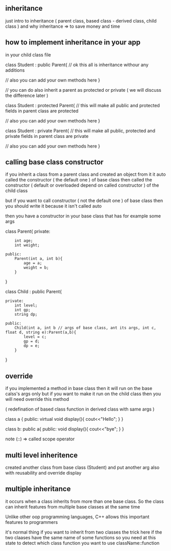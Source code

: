 ## inheritance

just intro to inheritance ( parent class, based class - derived class, child class )
and why inheritance => to save money and time

## how to implement inheritance in your app

in your child class file

class Student : public Parent{
// ok this all is inheritance withour any additions

// also you can add your own methods here
}

// you can do also inherit a parent as protected or private ( we will discuss the difference later )

class Student : protected Parent{
// this will make all public and protected fields in parent class are protected

// also you can add your own methods here
}

class Student : private Parent{
// this will make all public, protected and private fields in parent class are private

// also you can add your own methods here
}

## calling base class constructor

if you inherit a class from a parent class and created an object from it
it auto called the constructor ( the default one ) of base class then called the constructor ( default or overloaded depend on called constructor ) of the child class

but if you want to call constructor ( not the default one ) of base class then you should write it because it isn't called auto

then you have a constructor in your base class that has for example some args

class Parent{
    private:

        int age;
        int weight;

    public:
        Parent(int a, int b){
            age = a;
            weight = b;
        }

}

class Child : public Parent{

    private:
        int level;
        int gp;
        string dp;

    public:
        Child(int a, int b // args of base class, ant its args, int c, float d, string e):Parent(a,b){
            level = c;
            gp = d;
            dp = e;
        }

}


## override

if you implemented a method in base class then it will run on the base calss's args only
but if you want to make it run on the child class then you will need override this method

( redefination of based class function in derived class with same args )

class a {
    public:
        virtual void display(){
            cout<<"Hello";
        }
}

class b: public a{
    public:
        void display(){
            cout<<"bye";
        }
}

note (::) => called scope operator


## multi level inheritence
created another class from base class (Student) and put another arg also with reusability and 
override display


## multiple inheritance

it occurs when a class inherits from more than one base class. So the class can inherit features from
multiple base classes at the same time

Unlike other oop programming languages, C++ allows this important features to programmers

it's normal thing if you want to inherit from two classes
the trick here if the two claases have the same name of some functions so you need at this state
to detect which class function you want to use
className::function


